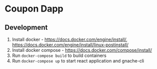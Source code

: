 # Coupon Dapp

## Development

1. Install docker - https://docs.docker.com/engine/install/, https://docs.docker.com/engine/install/linux-postinstall/
2. Install docker compose - https://docs.docker.com/compose/install/
3. Run `docker-compose build` to build containers
4. Run `docker-compose up` to start react application and gnache-cli